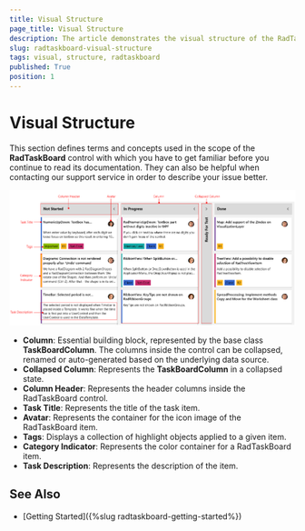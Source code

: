 ```yaml
---
title: Visual Structure
page_title: Visual Structure
description: The article demonstrates the visual structure of the RadTaskBoard.
slug: radtaskboard-visual-structure
tags: visual, structure, radtaskboard
published: True
position: 1
---
```


# Visual Structure

This section defines terms and concepts used in the scope of the __RadTaskBoard__ control with which you have to get familiar before you continue to read its documentation. They can also be helpful when contacting our support service in order to describe your issue better.

![RadTaskBoard visual structure](images/taskboard_visual_structure.png)

* **Column**: Essential building block, represented by the base class __TaskBoardColumn__. The columns inside the control can be collapsed, renamed or auto-generated based on the underlying data source.
* **Collapsed Column**: Represents the __TaskBoardColumn__ in a collapsed state. 
* **Column Header**: Represents the header columns inside the RadTaskBoard control.
* **Task Title**: Represents the title of the task item.
* **Avatar**: Represents the container for the icon image of the RadTaskBoard item.
* **Tags**: Displays a collection of highlight objects applied to a given item.
* **Category Indicator**: Represents the color container for a RadTaskBoard item.
* **Task Description**: Represents the description of the item.

## See Also

* [Getting Started]({%slug radtaskboard-getting-started%})